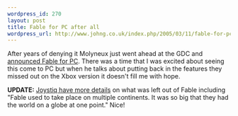 ```yaml
--- 
wordpress_id: 270
layout: post
title: Fable for PC after all
wordpress_url: http://www.johng.co.uk/index.php/2005/03/11/fable-for-pc-after-all/
---
```

After years of denying it Molyneux just went ahead at the GDC and <a href="http://www.joystiq.com/entry/1234000010035439/">announced Fable for PC</a>. There was a time that I was excited about seeing this come to PC but when he talks about putting back in the features they missed out on the Xbox version it doesn't fill me with hope.

<strong>UPDATE:</strong> <a href="http://www.joystiq.com/entry/1234000847035440/">Joystiq have more details</a> on what was left out of Fable including "Fable used to take place on multiple continents. It was so big that they had the world on a globe at one point." Nice!
